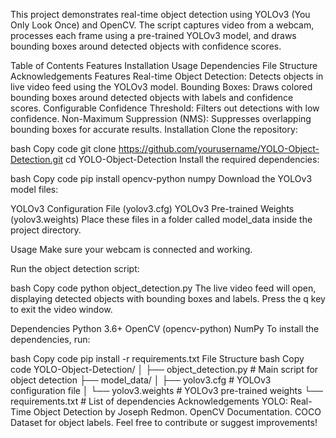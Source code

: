 This project demonstrates real-time object detection using YOLOv3 (You Only Look Once) and OpenCV. The script captures video from a webcam, processes each frame using a pre-trained YOLOv3 model, and draws bounding boxes around detected objects with confidence scores.

Table of Contents
Features
Installation
Usage
Dependencies
File Structure
Acknowledgements
Features
Real-time Object Detection: Detects objects in live video feed using the YOLOv3 model.
Bounding Boxes: Draws colored bounding boxes around detected objects with labels and confidence scores.
Configurable Confidence Threshold: Filters out detections with low confidence.
Non-Maximum Suppression (NMS): Suppresses overlapping bounding boxes for accurate results.
Installation
Clone the repository:

bash
Copy code
git clone https://github.com/yourusername/YOLO-Object-Detection.git
cd YOLO-Object-Detection
Install the required dependencies:

bash
Copy code
pip install opencv-python numpy
Download the YOLOv3 model files:

YOLOv3 Configuration File (yolov3.cfg)
YOLOv3 Pre-trained Weights (yolov3.weights)
Place these files in a folder called model_data inside the project directory.

Usage
Make sure your webcam is connected and working.

Run the object detection script:

bash
Copy code
python object_detection.py
The live video feed will open, displaying detected objects with bounding boxes and labels. Press the q key to exit the video window.

Dependencies
Python 3.6+
OpenCV (opencv-python)
NumPy
To install the dependencies, run:

bash
Copy code
pip install -r requirements.txt
File Structure
bash
Copy code
YOLO-Object-Detection/
│
├── object_detection.py        # Main script for object detection
├── model_data/
│   ├── yolov3.cfg             # YOLOv3 configuration file
│   └── yolov3.weights         # YOLOv3 pre-trained weights
└── requirements.txt           # List of dependencies
Acknowledgements
YOLO: Real-Time Object Detection by Joseph Redmon.
OpenCV Documentation.
COCO Dataset for object labels.
Feel free to contribute or suggest improvements!
